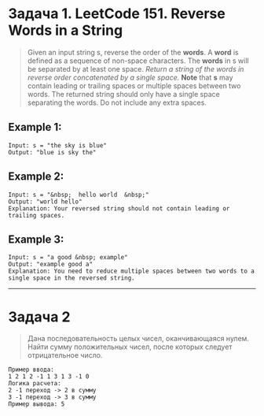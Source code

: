 # Задача 1. LeetCode 151. Reverse Words in a String
> Given an input string s, reverse the order of the **words**.
> A **word** is defined as a sequence of non-space characters.
> The **words** in s will be separated by at least one space.
> *Return a string of the words in reverse order concatenated by a single space.*
> **Note** that **s** may contain leading or trailing spaces or multiple spaces between two words.
> The returned string should only have a single space separating the words. Do not include any extra spaces.

## Example 1:
````
Input: s = "the sky is blue"
Output: "blue is sky the"
````
## Example 2:
````
Input: s = "&nbsp;  hello world  &nbsp;"
Output: "world hello"
Explanation: Your reversed string should not contain leading or trailing spaces.
````
## Example 3:
````
Input: s = "a good &nbsp; example"
Output: "example good a"
Explanation: You need to reduce multiple spaces between two words to a single space in the reversed string.
````
 ***
# Задача 2
> Дана последовательность целых чисел, оканчивающаяся нулем.
> Найти сумму положительных чисел, после которых следует отрицательное число.
````
Пример ввода:
1 2 1 2 -1 1 3 1 3 -1 0
Логика расчета:
2 -1 переход -> 2 в сумму
3 -1 переход -> 3 в сумму
Пример вывода: 5
````